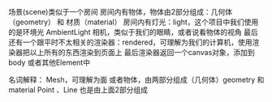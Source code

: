 场景(scene)类似于一个房间
房间内有物体，物体由2部分组成：几何体（geometry） 和 材质（material）
房间内有灯光：light，这个项目中我们使用的是环境光 AmbientLight
相机，类似于我们的眼睛，或者说看物体的视角
最后还有一个跟平时不太相关的渲染器：rendered，可理解为我们的计算机，使用渲染器把以上所有的东西渲染到页面上
最后渲染器返回一个canvas对象，添加到body 或者其他Element中

名词解释： Mesh，可理解为面 或者物体，由两部分组成（几何体）geometry 和 material 
Point 、Line 也是由上面2部分组成